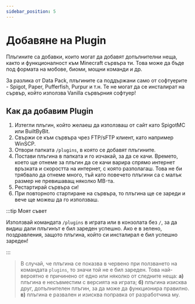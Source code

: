 ```yaml
---
sidebar_position: 5
---
```


#  Добавяне на Plugin

Плъгините са добавки, които могат да добавят допълнителни неща, както и функционалност към Minecraft сървъра ти. Това може да бъде под формата на мобове, биоми, мощни команди и др.

За разлика от Data Pack, плъгините са поддържани само от софтуерите - Spigot, Paper, Pufferfish, Purpur и т.н. Те не могат да се инсталират на сървър, който използва Vanilla сървърния софтуер!

## Как да добавим Plugin

1. Изтегли плъгин, който желаеш да използваш от сайт като SpigotMC или BuiltByBit.
2. Свържи се към сървъра чрез FTP/sFTP клиент, като например WinSCP.
3. Отвори папката ``/plugins``, в която се добавят плъгините.
4. Постави плъгина в папката и го изчакай, за да се качи. Времето, което ще отнеме за плъгин да се качи варира спрямо интернет връзката и скоростта на интернет, с която разполагаш. Това не би трябвало да отнеме много, тъй като повечето плъгини са с малък размер не превишаващ няколко MB-та.
5. Рестартирай сървъра си!
6. При повторното стартиране на сървъра, то плъгина ще се зареди и вече ще можеш да го използваш.

:::tip Моят съвет

Използвай командата ``/plugins`` в играта или в конзолата без ``/``, за да видиш дали плъгинът е бил зареден успешно. Ако е в зелено, поздравления, защото плъгина, който си инсталирал е бил успешно зареден!

:::

> В случай, че плъгина се показва в червено при ползването на командата ``plugins``, то значи той не е бил зареден. Това най-вероятно е причинено от едно или няколко от следните неща:
> **а)** плъгина е несъвместим с версията на играта;
> **б)** плъгина изисква друг, допълнителен плъгин, за да може да функционира правилно.
> **в)** плъгина е развален и изисква поправка от разработчика му.